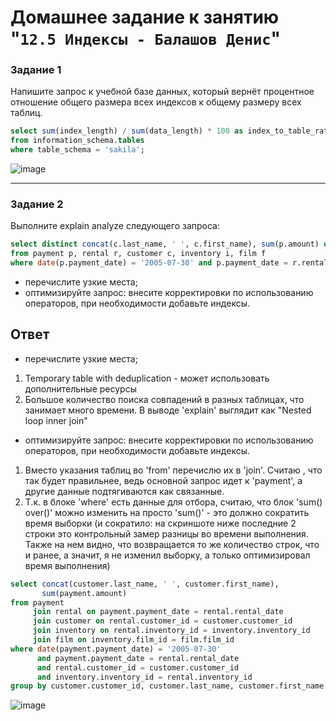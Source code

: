 # Домашнее задание к занятию "`12.5 Индексы - Балашов Денис`"
   
### Задание 1
Напишите запрос к учебной базе данных, который вернёт процентное отношение общего размера всех индексов к общему размеру всех таблиц.

```sql
select sum(index_length) / sum(data_length) * 100 as index_to_table_ratio
from information_schema.tables
where table_schema = 'sakila';
```
![image](https://user-images.githubusercontent.com/117297288/221184857-0c9aebae-507f-45a8-ad34-c1bd3a2cbfc8.png)

---

### Задание 2
Выполните explain analyze следующего запроса:

```sql
select distinct concat(c.last_name, ' ', c.first_name), sum(p.amount) over (partition by c.customer_id, f.title)
from payment p, rental r, customer c, inventory i, film f
where date(p.payment_date) = '2005-07-30' and p.payment_date = r.rental_date and r.customer_id = c.customer_id and i.inventory_id = r.inventory_id
```
- перечислите узкие места;
- оптимизируйте запрос: внесите корректировки по использованию операторов, при необходимости добавьте индексы.

## Ответ
- перечислите узкие места;
1. Temporary table with deduplication - может использовать дополнительные ресурсы
2. Большое количество поиска совпадений в разных таблицах, что занимает много времени. В выводе 'explain' выглядит как "Nested loop inner join"

- оптимизируйте запрос: внесите корректировки по использованию операторов, при необходимости добавьте индексы.

1. Вместо указания таблиц во 'from' перечислю их в 'join'. Считаю , что так будет правильнее, ведь основной запрос идет к 'payment', а другие данные подтягиваются как связанные.
2. Т.к. в блоке 'where' есть данные для отбора, считаю, что блок 'sum() over()' можно изменить на просто 'sum()' - это должно сократить время выборки (и сократило: на скриншоте ниже последние 2 строки это контрольный замер разницы во времени выполнения. Также на нем видно, что возвращается то же количество строк, что и ранее, а значит, я не изменил выборку, а только оптимизировал время выполнения)

```sql
select concat(customer.last_name, ' ', customer.first_name),
	   sum(payment.amount)
from payment
	 join rental on payment.payment_date = rental.rental_date
	 join customer on rental.customer_id = customer.customer_id
	 join inventory on rental.inventory_id = inventory.inventory_id
	 join film on inventory.film_id = film.film_id
where date(payment.payment_date) = '2005-07-30' 
	  and payment.payment_date = rental.rental_date 
      and rental.customer_id = customer.customer_id 
      and inventory.inventory_id = rental.inventory_id
group by customer.customer_id, customer.last_name, customer.first_name;
```
![image](https://user-images.githubusercontent.com/117297288/221184436-ab5ad6f4-28b8-414e-b710-4be7fc722c5c.png)


